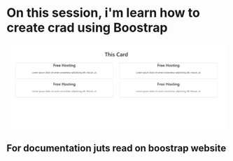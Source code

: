 # On this session, i'm learn how to create crad using Boostrap
![Preview](./preview/preview.png) 

## For documentation juts read on boostrap website